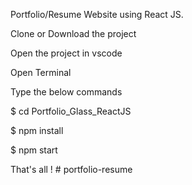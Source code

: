 Portfolio/Resume Website using React JS.

Clone or Download the project

Open the project in vscode

Open Terminal

Type the below commands

$ cd Portfolio_Glass_ReactJS

$ npm install

$ npm start

That's all !
#   p o r t f o l i o - r e s u m e  
 
